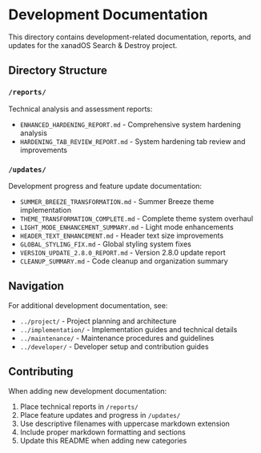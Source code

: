 # Development Documentation

This directory contains development-related documentation, reports, and updates for the xanadOS Search & Destroy project.

## Directory Structure

### `/reports/`

Technical analysis and assessment reports:

- `ENHANCED_HARDENING_REPORT.md` - Comprehensive system hardening analysis
- `HARDENING_TAB_REVIEW_REPORT.md` - System hardening tab review and improvements

### `/updates/`

Development progress and feature update documentation:

- `SUMMER_BREEZE_TRANSFORMATION.md` - Summer Breeze theme implementation
- `THEME_TRANSFORMATION_COMPLETE.md` - Complete theme system overhaul
- `LIGHT_MODE_ENHANCEMENT_SUMMARY.md` - Light mode enhancements
- `HEADER_TEXT_ENHANCEMENT.md` - Header text size improvements
- `GLOBAL_STYLING_FIX.md` - Global styling system fixes
- `VERSION_UPDATE_2.8.0_REPORT.md` - Version 2.8.0 update report
- `CLEANUP_SUMMARY.md` - Code cleanup and organization summary

## Navigation

For additional development documentation, see:

- `../project/` - Project planning and architecture
- `../implementation/` - Implementation guides and technical details
- `../maintenance/` - Maintenance procedures and guidelines
- `../developer/` - Developer setup and contribution guides

## Contributing

When adding new development documentation:

1. Place technical reports in `/reports/`
2. Place feature updates and progress in `/updates/`
3. Use descriptive filenames with uppercase markdown extension
4. Include proper markdown formatting and sections
5. Update this README when adding new categories
